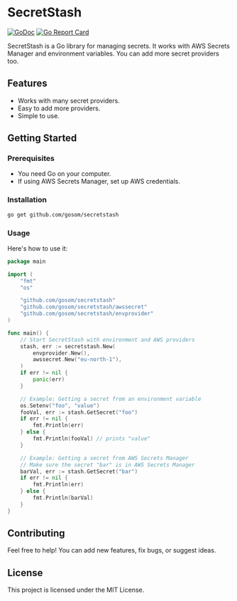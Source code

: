 # SecretStash
[![GoDoc](https://godoc.org/github.com/gosom/secretstash?status.svg)](https://godoc.org/github.com/gosom/secretstash)
[![Go Report Card](https://goreportcard.com/badge/github.com/gosom/secretstash)](https://goreportcard.com/report/github.com/gosom/secretstash)

SecretStash is a Go library for managing secrets. It works with AWS Secrets Manager and environment variables. You can add more secret providers too.

## Features

- Works with many secret providers.
- Easy to add more providers.
- Simple to use.

## Getting Started

### Prerequisites

- You need Go on your computer.
- If using AWS Secrets Manager, set up AWS credentials.

### Installation

```bash
go get github.com/gosom/secretstash
```

### Usage

Here's how to use it:

```go
package main

import (
    "fmt"
    "os"

    "github.com/gosom/secretstash"
    "github.com/gosom/secretstash/awssecret"
    "github.com/gosom/secretstash/envprovider"
)

func main() {
    // Start SecretStash with environment and AWS providers
    stash, err := secretstash.New(
        envprovider.New(),
        awssecret.New("eu-north-1"),
    )
    if err != nil {
        panic(err)
    }

    // Example: Getting a secret from an environment variable
    os.Setenv("foo", "value")
    fooVal, err := stash.GetSecret("foo")
    if err != nil {
        fmt.Println(err)
    } else {
        fmt.Println(fooVal) // prints "value"
    }

    // Example: Getting a secret from AWS Secrets Manager
    // Make sure the secret "bar" is in AWS Secrets Manager
    barVal, err := stash.GetSecret("bar")
    if err != nil {
        fmt.Println(err)
    } else {
        fmt.Println(barVal)
    }
}
```

## Contributing

Feel free to help! You can add new features, fix bugs, or suggest ideas.

## License

This project is licensed under the MIT License.

